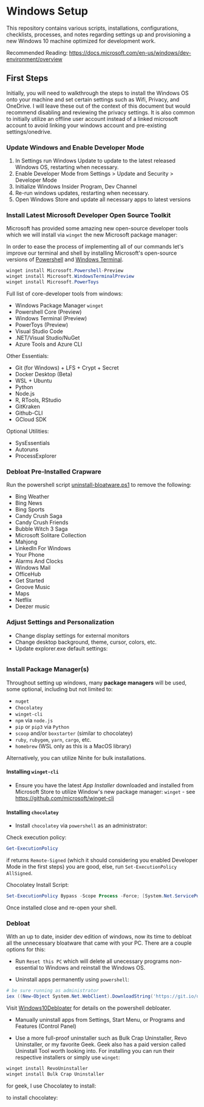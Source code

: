 # Windows Setup

This repository contains various scripts, installations, configurations, checklists, processes, and notes regarding settings up and provisioning a new Windows 10 machine optimized for development work.

Recommended Reading: <https://docs.microsoft.com/en-us/windows/dev-environment/overview>

## First Steps

Initially, you will need to walkthrough the steps to install the Windows OS onto your machine and set certain settings such as Wifi, Privacy, and OneDrive. I will leave these out of the context of this document but would recommend disabling and reviewing the privacy settings. It is also common to initially utilize an offline user account instead of a linked microsoft account to avoid linking your windows account and pre-existing settings/onedrive.

### Update Windows and Enable Developer Mode

1. In Settings run Windows Update to update to the latest released Windows OS, restarting when necessary.
2. Enable Developer Mode from Settings > Update and Security > Developer Mode
3. Initialize Windows Insider Program, Dev Channel
4. Re-run windows updates, restarting when necessary.
5. Open Windows Store and update all necessary apps to latest versions 

### Install Latest Microsoft Developer Open Source Toolkit

Microsoft has provided some amazing new open-source developer tools which we will install via `winget` the new Microsoft package manager: 

In order to ease the process of implementing all of our commands let's improve our terminal and shell by installing Microsoft's open-source versions of [Powershell](https://github.com/PowerShell) and [Windows Terminal](https://github.com/microsoft/terminal).

```powershell
winget install Microsoft.Powershell-Preview
winget install Microsoft.WindowsTerminalPreview
winget install Microsoft.PowerToys
```

Full list of core-developer tools from windows:

- Windows Package Manager `winget`
- Powershell Core (Preview)
- Windows Terminal (Preview)
- PowerToys (Preview)
- Visual Studio Code
- .NET/Visual Studio/NuGet
- Azure Tools and Azure CLI

Other Essentials:

- Git (for Windows) + LFS + Crypt + Secret
- Docker Desktop (Beta)
- WSL + Ubuntu
- Python
- Node.js
- R, RTools, RStudio
- GitKraken
- Github-CLI
- GCloud SDK

Optional Utilities:

- SysEssentials 
- Autoruns
- ProcessExplorer

### Debloat Pre-Installed Crapware

Run the powershell script [uninstall-bloatware.ps1](./uninstall-bloatware.ps1) to remove the following:

- Bing Weather
- Bing News
- Bing Sports
- Candy Crush Saga
- Candy Crush Friends
- Bubble Witch 3 Saga
- Microsoft Solitare Collection
- Mahjong
- LinkedIn For Windows
- Your Phone
- Alarms And Clocks
- Windows Mail
- OfficeHub
- Get Started
- Groove Music
- Maps
- Netflix
- Deezer music

### Adjust Settings and Personalization

- Change display settings for external monitors
- Change desktop background, theme, cursor, colors, etc.
- Update explorer.exe default settings:

```powershell

```

### Install Package Manager(s)

Throughout setting up windows, many **package managers** will be used, some optional, including but not limited to:

- `nuget`
- `Chocolatey`
- `winget-cli`
- `npm` via `node.js`
- `pip` or `pip3` via `Python`
- `scoop` and/or `boxstarter` (similar to chocolatey)
- `ruby`, `rubygem`, `yarn`, `cargo`, etc.
- `homebrew` (WSL only as this is a MacOS library)

Alternatively, you can utilize Ninite for bulk installations.

#### Installing `winget-cli`

- Ensure you have the latest *App Installer* downloaded and installed from Microsoft Store to utilize Window's new package manager: `winget` - see <https://github.com/microsoft/winget-cli>

#### Installing `chocolatey`

- Install `chocolatey` via `powershell` as an administrator:

Check execution policy:

```powershell
Get-ExecutionPolicy
```

if returns `Remote-Signed` (which it should considering you enabled Developer Mode in the first steps) you are good, else, run `Set-ExecutionPolicy AllSigned`.

Chocolatey Install Script:

```powershell
Set-ExecutionPolicy Bypass -Scope Process -Force; [System.Net.ServicePointManager]::SecurityProtocol = [System.Net.ServicePointManager]::SecurityProtocol -bor 3072; iex ((New-Object System.Net.WebClient).DownloadString('https://chocolatey.org/install.ps1'))
```
Once installed close and re-open your shell.

### Debloat

With an up to date, insider dev edition of windows, now its time to debloat all the unnecessary bloatware that came with your PC.
There are a couple options for this:

- Run `Reset this PC` which will delete all unecessary programs non-essential to Windows and reinstall the Windows OS.

- Uninstall apps permanently using `powershell`: 

```powershell
# be sure running as administrator
iex ((New-Object System.Net.WebClient).DownloadString('https://git.io/debloat'))
```

Visit [Windows10Debloater](https://github.com/Sycnex/Windows10Debloater) for details on the powershell debloater.

- Manually uninstall apps from Settings, Start Menu, or Programs and Features (Control Panel)

- Use a more full-proof uninstaller such as Bulk Crap Uninstaller, Revo Uninstaller, or my favorite Geek. Geek also has a paid version called Uninstall Tool worth looking into. For installing you can run their respective installers or simply use `winget`:

```powershell
winget install RevoUninstaller
winget install Bulk Crap Uninstaller
```

for geek, I use Chocolatey to install:

to install chocolatey:





